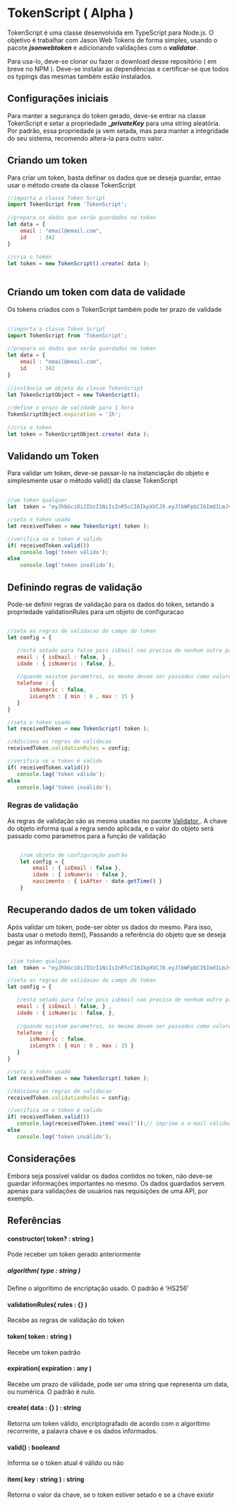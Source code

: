 # TokenScript ( Alpha )

TokenScript é uma classe desenvolvida em TypeScript para Node.js. O objetivo é trabalhar com Jason Web Tokens de forma simples, usando o pacote **_jsonwebtoken_** e adicionando validações com o **_validator_**.
 
Para usa-lo, deve-se clonar ou fazer o download desse repositório ( em breve no NPM ). Deve-se instalar as dependências e certificar-se que todos os typings das mesmas também estão instalados.
 
## Configurações iniciais
Para manter a segurança do token gerado, deve-se entrar na classe TokenScript e setar a propriedade **__privateKey_** para uma string aleatória. Por padrão, essa propriedade ja vem setada, mas para manter a integridade do seu sistema, recomendo altera-la para outro valor.
 
## Criando um token
 Para criar um token, basta definar os dados que se deseja guardar, entao usar o método create da classe TokenScript
 
``` js
//importa a classe Token Script
import TokenScript from 'TokenScript';
 
//prepara os dados que serão guardados no token
let data = {
    email : "email@email.com",
    id    : 342
}
 
//cria o token
let token = new TokenScript().create( data );
 
```
 
## Criando um token com data de validade
Os tokens criados com o TokenScript também pode ter prazo de validade

``` js
 
//importa a classe Token Script
import TokenScript from 'TokenScript';
 
//prepara os dados que serão guardados no token
let data = {
    email : "email@email.com",
    id    : 342
}
 
//instância um objeto da classe TokenScript
let TokenScriptObject = new TokenScript();
 
//define o prazo de validade para 1 hora
TokenScriptObject.expiration = '1h';
 
//cria o token
let token = TokenScriptObject.create( data );
```
 
## Validando um Token
Para validar um token, deve-se passar-lo na instanciação do objeto e simplesmente usar o método valid() da classe TokenScript
 
```js
 
//um token qualquer
let  token = "eyJhbGciOiJIUzI1NiIsInR5cCI6IkpXVCJ9.eyJlbWFpbCI6Imd1LmJvYXMxM0BnbWFpbC5jb20iLCJpYXQiOjE0ODA1MjQ0NDd9.65B1gk8qJa0XwBU86Gklo_5siCV64SUBSEI8kGbeOAQ"; 

//seta o token usado
let receivedToken = new TokenScript( token );

//verifica se o token é valido
if( receivedToken.valid())
    console.log('token válido');
else
    console.log('token inválido'); 
 ```
 
## Definindo regras de validação
Pode-se definir regras de validação para os dados do token, setando a propriedade validationRules para um objeto de configuracao
 
 ```js
 
//seta as regras de validacao do campo do token
let config = {
 
    //está setado para false pois isEmail nao precisa de nenhum outro parametro
    email : { isEmail : false, } ,
    idade : { isNumeric : false, },
    
    //quando existem parametros, os mesmo devem ser passados como valores para sua respectiva regra
    telefone : {
        isNumeric : false,
        isLength : { min : 8 , max : 15 }
    }
 }
 
 //seta o token usado
let receivedToken = new TokenScript( token );

//Adiciona as regras de validacao
receivedToken.validationRules = config;

//verifica se o token é valido
if( receivedToken.valid())
    console.log('token válido');
else
    console.log('token inválido'); 
 ```
 
### Regras de validação
As regras de validação são as mesma usadas no pacote [ Validator ](https://www.npmjs.com/package/validator). A chave do objeto informa qual a regra sendo aplicada, e o valor do objeto será passado como parametros para a função de validação

```js

    //um objeto de configuração padrão
    let config = {
        email : { isEmail : false },
        idade : { isNumeric : false },
        nascimento : { isAfter : date.getTime() }
    }
```
 
## Recuperando dados de um token válidado
Após validar um token, pode-ser obter os dados do mesmo. Para isso, basta usar o metodo item(), Passando a referência do objeto que se deseja pegar as informações.

 ```js
 
  //um token qualquer
 let  token = "eyJhbGciOiJIUzI1NiIsInR5cCI6IkpXVCJ9.eyJlbWFpbCI6Imd1LmJvYXMxM0BnbWFpbC5jb20iLCJpYXQiOjE0ODA1MjQ0NDd9.65B1gk8qJa0XwBU86Gklo_5siCV64SUBSEI8kGbeOAQ"; 
 
 //seta as regras de validacao do campo do token
 let config = {
 
    //está setado para false pois isEmail nao precisa de nenhum outro parametro
    email : { isEmail : false, } ,
    idade : { isNumeric : false, },
    
    //quando existem parametros, os mesmo devem ser passados como valores para sua respectiva regra
    telefone : {
        isNumeric : false,
        isLength : { min : 8 , max : 15 }
    }
 }
 
 //seta o token usado
let receivedToken = new TokenScript( token );

//Adiciona as regras de validacao
receivedToken.validationRules = config;

//verifica se o token é valido
if( receivedToken.valid())
    console.log(receivedToken.item('email'));// imprime o e-mail válidado
else
    console.log('token inválido'); 
 ```
 
## Considerações
Embora seja possivel validar os dados contidos no token, não deve-se guardar informações importantes no mesmo. Os dados guardados servem apenas para validações de usuários nas requisições de uma API, por exemplo.
  
## Referências
  
#### constructor( token? : string ) 
Pode receber um token gerado anteriormente
##### algorithm( type : string )
Define o algoritimo de encriptação usado. O padrão é 'HS256'
#### validationRules( rules : {} ) 
Recebe as regras de validação do token
#### token( token : string )
Recebe um token padrão
#### expiration( expiration : any )
Recebe um prazo de válidade, pode ser uma string que representa um data, ou numérica. O padrão é nulo.
#### create( data : {} ) : string
Retorna um token válido, encriptografado de acordo com o algoritimo recorrente, a palavra chave e os dados informados.
#### valid() : booleand
Informa se o token atual é válido ou não
#### item( key : string ) : string 
Retorna o valor da chave, se o token estiver setado e se a chave existir
 

